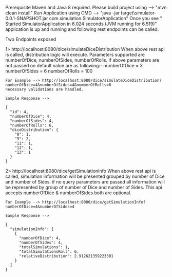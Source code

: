 Prerequisite
Maven and Java 8 required.
Please build project using --> "mvn clean install"
Run Application using CMD --> "java -jar target\simulator-0.0.1-SNAPSHOT.jar com.simulation.SimulatorApplication"
Once you see " Started SimulatorApplication in 6.024 seconds (JVM running for 6.519)" application is up and running and following rest endpoints can be called.

Two Endpoints exposed

1> http://localhost:8080/dice/simulateDiceDistribution
	When above rest api is called, distribution logic will execute.
	Parameters supported are numberOfDice, numberOfSides, numberOfRolls.
	If above parameters are not passed on default value are as following:-
	numberOfDice = 3
	numberOfSides = 6
	numberOfRolls = 100

	For Example --> http://localhost:8080/dice/simulateDiceDistribution?numberOfDice=4&numberOfSides=4&numberOfRolls=6
	necessary validations are handled.

	Sample Response -->

	{
	  "id": 4,
	  "numberOfDice": 4,
	  "numberOfSides": 4,
	  "numberOfRolls": 6,
	  "diceDistribution": {
	    "8": 1,
	    "9": 2,
	    "11": 1,
	    "12": 1,
	    "13": 1
	  }
	}

2> http://localhost:8080/dice/getSimulationInfo
	When above rest api is called, simulation information will be presented grouped by number of Dice and number of Sides.
	if no query parameters are passed all information will be represented by group of number of Dice and number of Sides.
	This api accepts numberOfDice & numberOfSides both are optional.
	
	For Example --> http://localhost:8080/dice/getSimulationInfo?numberOfDice=4&numberOfSides=4

	Sample Response -->

	{
	  "simulationInfo": [
	    {
	      "numberOfDice": 4,
	      "numberOfSides": 4,
	      "totalSimulations": 1,
	      "totalSimulationsRoll": 6,
	      "relativeDistribution": 2.912621359223301
	    }
	  ]
	}
